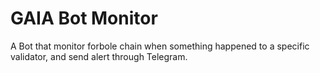 # GAIA Bot Monitor

A Bot that monitor forbole chain when something happened to a specific validator, and send alert through Telegram.
